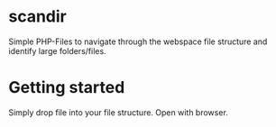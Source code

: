 # scandir
Simple PHP-Files to navigate through the webspace file structure and identify large folders/files.

# Getting started
Simply drop file into your file structure. Open with browser. 
